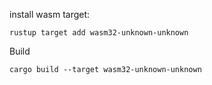 install wasm target:

`rustup target add wasm32-unknown-unknown`

Build

`cargo build --target wasm32-unknown-unknown`

